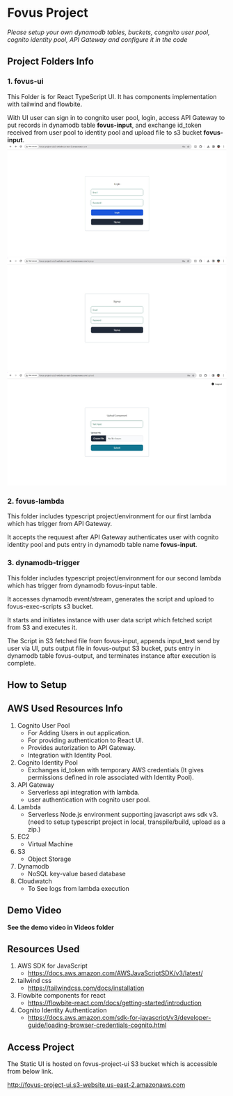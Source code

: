 # Fovus Project

*Please setup your own dynamodb tables, buckets, congnito user pool, cognito identity pool, API Gateway and configure it in the code*

## Project Folders Info

### 1. fovus-ui

This Folder is for React TypeScript UI. It has components implementation with tailwind and flowbite.

With UI user can sign in to congnito user pool, login, access API Gateway to put records in dynamodb table **fovus-input**, and exchange id_token received from user pool to identity pool and upload file to s3 bucket **fovus-input**.
![Login Page](/images/ui/login.jpg)
![Login Page](/images/ui/signup.jpg)
![Login Page](/images/ui/upload.jpg)


### 2. fovus-lambda

This folder includes typescript project/environment for our first lambda which has trigger from API Gateway.

It accepts the requuest after API Gateway authenticates user with cognito identity pool and puts entry in dynamodb table name **fovus-input**.

### 3. dynamodb-trigger

This folder includes typescript project/environment for our second lambda which has trigger from dynamodb fovus-input table.

It accesses dynamodb event/stream, generates the script and upload to fovus-exec-scripts s3 bucket.

It starts and initiates instance with user data script which fetched script from S3 and executes it.

The Script in S3 fetched file from fovus-input, appends input_text send by user via UI, puts output file in fovus-output S3 bucket, puts entry in dynamodb table fovus-output, and terminates instance after execution is complete. 

## How to Setup


## AWS Used Resources Info
1. Cognito User Pool
    - For Adding Users in out application.
    - For providing authentication to React UI.
    - Provides autorization to API Gateway.
    - Integration with Identity Pool.
2. Cognito Identity Pool
    - Exchanges id_token with temporary AWS credentials (It gives permissions defined in role associated with Identity Pool).
3. API Gateway
    - Serverless api integration with lambda.
    - user authentication with cognito user pool.
4. Lambda
    - Serverless Node.js environment supporting javascript aws sdk v3. (need to setup typescript project in local, transpile/build, upload as a zip.)
5. EC2
    - Virtual Machine
6. S3
    - Object Storage
7. Dynamodb
    - NoSQL key-value based database
8. Cloudwatch
    - To See logs from lambda execution

## Demo Video
**See the demo video in Videos folder**

## Resources Used
 1. AWS SDK for JavaScript
    - https://docs.aws.amazon.com/AWSJavaScriptSDK/v3/latest/
 2. tailwind css
    - https://tailwindcss.com/docs/installation
3. Flowbite components for react
    - https://flowbite-react.com/docs/getting-started/introduction
4. Cognito Identity Authentication
    - https://docs.aws.amazon.com/sdk-for-javascript/v3/developer-guide/loading-browser-credentials-cognito.html
## Access Project
The Static UI is hosted on fovus-project-ui S3 bucket which is accessible from below link.

http://fovus-project-ui.s3-website.us-east-2.amazonaws.com